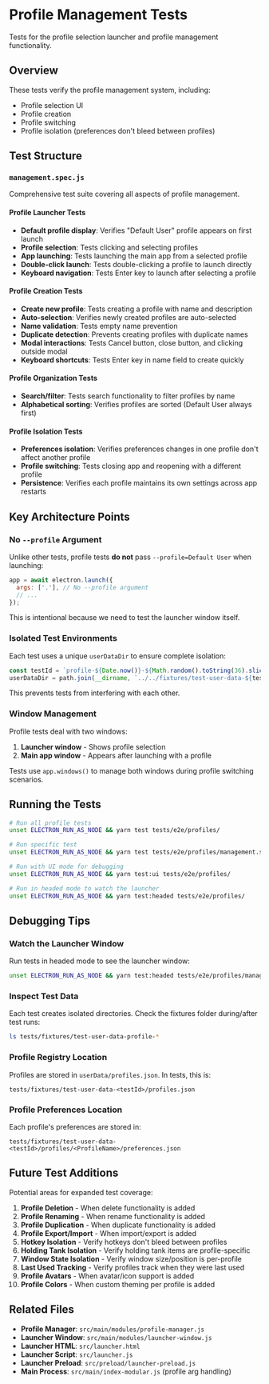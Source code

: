 # Profile Management Tests

Tests for the profile selection launcher and profile management functionality.

## Overview

These tests verify the profile management system, including:
- Profile selection UI
- Profile creation
- Profile switching
- Profile isolation (preferences don't bleed between profiles)

## Test Structure

### `management.spec.js`

Comprehensive test suite covering all aspects of profile management.

#### Profile Launcher Tests
- **Default profile display**: Verifies "Default User" profile appears on first launch
- **Profile selection**: Tests clicking and selecting profiles
- **App launching**: Tests launching the main app from a selected profile
- **Double-click launch**: Tests double-clicking a profile to launch directly
- **Keyboard navigation**: Tests Enter key to launch after selecting a profile

#### Profile Creation Tests
- **Create new profile**: Tests creating a profile with name and description
- **Auto-selection**: Verifies newly created profiles are auto-selected
- **Name validation**: Tests empty name prevention
- **Duplicate detection**: Prevents creating profiles with duplicate names
- **Modal interactions**: Tests Cancel button, close button, and clicking outside modal
- **Keyboard shortcuts**: Tests Enter key in name field to create quickly

#### Profile Organization Tests
- **Search/filter**: Tests search functionality to filter profiles by name
- **Alphabetical sorting**: Verifies profiles are sorted (Default User always first)

#### Profile Isolation Tests
- **Preferences isolation**: Verifies preferences changes in one profile don't affect another profile
- **Profile switching**: Tests closing app and reopening with a different profile
- **Persistence**: Verifies each profile maintains its own settings across app restarts

## Key Architecture Points

### No `--profile` Argument

Unlike other tests, profile tests **do not** pass `--profile=Default User` when launching:

```javascript
app = await electron.launch({
  args: ['.'], // No --profile argument
  // ...
});
```

This is intentional because we need to test the launcher window itself.

### Isolated Test Environments

Each test uses a unique `userDataDir` to ensure complete isolation:

```javascript
const testId = `profile-${Date.now()}-${Math.random().toString(36).slice(2, 8)}`;
userDataDir = path.join(__dirname, `../../fixtures/test-user-data-${testId}`);
```

This prevents tests from interfering with each other.

### Window Management

Profile tests deal with two windows:
1. **Launcher window** - Shows profile selection
2. **Main app window** - Appears after launching with a profile

Tests use `app.windows()` to manage both windows during profile switching scenarios.

## Running the Tests

```bash
# Run all profile tests
unset ELECTRON_RUN_AS_NODE && yarn test tests/e2e/profiles/

# Run specific test
unset ELECTRON_RUN_AS_NODE && yarn test tests/e2e/profiles/management.spec.js

# Run with UI mode for debugging
unset ELECTRON_RUN_AS_NODE && yarn test:ui tests/e2e/profiles/

# Run in headed mode to watch the launcher
unset ELECTRON_RUN_AS_NODE && yarn test:headed tests/e2e/profiles/
```

## Debugging Tips

### Watch the Launcher Window

Run tests in headed mode to see the launcher window:

```bash
unset ELECTRON_RUN_AS_NODE && yarn test:headed tests/e2e/profiles/management.spec.js
```

### Inspect Test Data

Each test creates isolated directories. Check the fixtures folder during/after test runs:

```bash
ls tests/fixtures/test-user-data-profile-*
```

### Profile Registry Location

Profiles are stored in `userData/profiles.json`. In tests, this is:

```
tests/fixtures/test-user-data-<testId>/profiles.json
```

### Profile Preferences Location

Each profile's preferences are stored in:

```
tests/fixtures/test-user-data-<testId>/profiles/<ProfileName>/preferences.json
```

## Future Test Additions

Potential areas for expanded test coverage:

1. **Profile Deletion** - When delete functionality is added
2. **Profile Renaming** - When rename functionality is added
3. **Profile Duplication** - When duplicate functionality is added
4. **Profile Export/Import** - When import/export is added
5. **Hotkey Isolation** - Verify hotkeys don't bleed between profiles
6. **Holding Tank Isolation** - Verify holding tank items are profile-specific
7. **Window State Isolation** - Verify window size/position is per-profile
8. **Last Used Tracking** - Verify profiles track when they were last used
9. **Profile Avatars** - When avatar/icon support is added
10. **Profile Colors** - When custom theming per profile is added

## Related Files

- **Profile Manager**: `src/main/modules/profile-manager.js`
- **Launcher Window**: `src/main/modules/launcher-window.js`
- **Launcher HTML**: `src/launcher.html`
- **Launcher Script**: `src/launcher.js`
- **Launcher Preload**: `src/preload/launcher-preload.js`
- **Main Process**: `src/main/index-modular.js` (profile arg handling)

